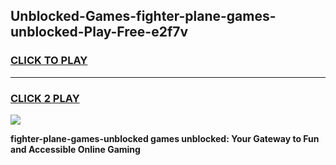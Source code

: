 
## Unblocked-Games-fighter-plane-games-unblocked-Play-Free-e2f7v
<h3>
<a href="https://premium76.site?title=fighter-plane-games-unblocked&ref=18A">CLICK TO PLAY</a></h3>
<hr>

<h3>
<a href="https://premium76.site?title=fighter-plane-games-unblocked&ref=18A">CLICK 2 PLAY</a>
  
</h3>

<a href="https://premium76.site?title=fighter-plane-games-unblocked&ref=18A"><img src="https://clearcache.store/games.png"></a>


**fighter-plane-games-unblocked games unblocked: Your Gateway to Fun and Accessible Online Gaming**
